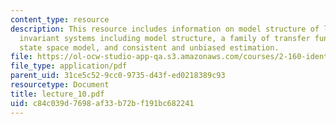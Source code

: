 ```yaml
---
content_type: resource
description: This resource includes information on model structure of linear time
  invariant systems including model structure, a family of transfer function models,
  state space model, and consistent and unbiased estimation.
file: https://ol-ocw-studio-app-qa.s3.amazonaws.com/courses/2-160-identification-estimation-and-learning-spring-2006/c84c039d7698af33b72bf191bc682241_lecture_10.pdf
file_type: application/pdf
parent_uid: 31ce5c52-9cc0-9735-d43f-ed0218389c93
resourcetype: Document
title: lecture_10.pdf
uid: c84c039d-7698-af33-b72b-f191bc682241
---
```

